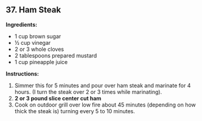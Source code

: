 ## 37. Ham Steak

**Ingredients:**
- 1 cup brown sugar
- ½ cup vinegar
- 2 or 3 whole cloves
- 2 tablespoons prepared mustard
- 1 cup pineapple juice

**Instructions:**
1. Simmer this for 5 minutes and pour over ham steak and marinate for 4 hours. (I turn the steak over 2 or 3 times while marinating).
2. **2 or 3 pound slice center cut ham**
3. Cook on outdoor grill over low fire about 45 minutes (depending on how thick the steak is) turning every 5 to 10 minutes.